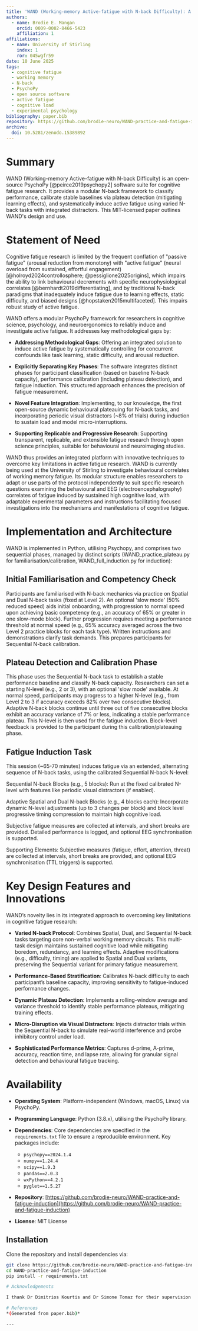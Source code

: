 ```yaml
---
title: 'WAND (Working-memory Active-fatigue with N-back Difficulty): A Modular Software Suite for Cognitive Fatigue Research'
authors:
  - name: Brodie E. Mangan 
    orcid: 0009-0002-8466-5423
    affiliation: 1
affiliations:
  - name: University of Stirling 
    index: 1
    ror: 045wgfr59
date: 10 June 2025 
tags:
  - cognitive fatigue
  - working memory
  - N-back
  - PsychoPy
  - open source software
  - active fatigue
  - cognitive load
  - experimental psychology
bibliography: paper.bib 
repository: https://github.com/brodie-neuro/WAND-practice-and-fatigue-induction
archive:
  doi: 10.5281/zenodo.15389892
---
```


# Summary

WAND (Working-memory Active-fatigue with N-back Difficulty) is an open-source PsychoPy [@peirce2019psychopy2] software suite for cognitive fatigue research. It provides a modular N-back framework to classify performance, calibrate stable baselines via plateau detection (mitigating learning effects), and systematically induce active fatigue using varied N-back tasks with integrated distractors. This MIT-licensed paper outlines WAND's design and use.

# Statement of Need

Cognitive fatigue research is limited by the frequent conflation of "passive fatigue" (arousal reduction from monotony) with "active fatigue" (neural overload from sustained, effortful engagement) [@holroyd2024controllosphere; @pessiglione2025origins], which impairs the ability to link behavioural decrements with specific neurophysiological correlates [@bernhardt2019differentiating], and by traditional N-back paradigms that inadequately induce fatigue due to learning effects, static difficulty, and biased designs [@hopstaken2015multifaceted]. This impairs robust study of active fatigue.

WAND offers a modular PsychoPy framework for researchers in cognitive science, psychology, and neuroergonomics to reliably induce and investigate active fatigue. It addresses key methodological gaps by:

- **Addressing Methodological Gaps**: Offering an integrated solution to induce active fatigue by systematically controlling for concurrent confounds like task learning, static difficulty, and arousal reduction.

- **Explicitly Separating Key Phases**: The software integrates distinct phases for participant classification (based on baseline N-back capacity), performance calibration (including plateau detection), and fatigue induction. This structured approach enhances the precision of fatigue measurement.

- **Novel Feature Integration**: Implementing, to our knowledge, the first open-source dynamic behavioural plateauing for N-back tasks, and incorporating periodic visual distractors (~8% of trials) during induction to sustain load and model micro-interruptions.

- **Supporting Replicable and Progressive Research**: Supporting transparent, replicable, and extensible fatigue research through open science principles, suitable for behavioural and neuroimaging studies.

WAND thus provides an integrated platform with innovative techniques to overcome key limitations in active fatigue research. WAND is currently being used at the University of Stirling to investigate behavioural correlates of working memory fatigue. Its modular structure enables researchers to adapt or use parts of the protocol independently to suit specific research questions examining the behavioural and EEG (electroencephalography) correlates of fatigue induced by sustained high cognitive load, with adaptable experimental parameters and instructions facilitating focused investigations into the mechanisms and manifestations of cognitive fatigue.

# Implementation and Architecture

WAND is implemented in Python, utilising Psychopy, and comprises two sequential phases, managed by distinct scripts (WAND_practice_plateau.py for familiarisation/calibration, WAND_full_induction.py for induction):

## Initial Familiarisation and Competency Check
Participants are familiarised with N-back mechanics via practice on Spatial and Dual N-back tasks (fixed at Level 2). An optional 'slow mode' (50% reduced speed) aids initial onboarding, with progression to normal speed upon achieving basic competency (e.g., an accuracy of 65% or greater in one slow-mode block). Further progression requires meeting a performance threshold at normal speed (e.g., 65% accuracy averaged across the two Level 2 practice blocks for each task type). Written instructions and demonstrations clarify task demands. This prepares participants for Sequential N-back calibration.

## Plateau Detection and Calibration Phase
This phase uses the Sequential N-back task to establish a stable performance baseline and classify N-back capacity. Researchers can set a starting N-level (e.g., 2 or 3), with an optional 'slow mode' available. At normal speed, participants may progress to a higher N-level (e.g., from Level 2 to 3 if accuracy exceeds 82% over two consecutive blocks). Adaptive N-back blocks continue until three out of five consecutive blocks exhibit an accuracy variance of 7% or less, indicating a stable performance plateau.
This N-level is then used for the fatigue induction. Block-level feedback is provided to the participant during this calibration/plateauing phase.

## Fatigue Induction Task
This session (~65-70 minutes) induces fatigue via an extended, alternating sequence of N-back tasks, using the calibrated Sequential N-back N-level:

Sequential N-back Blocks (e.g., 5 blocks): Run at the fixed calibrated N-level with features like periodic visual distractors (if enabled).

Adaptive Spatial and Dual N-back Blocks (e.g., 4 blocks each): Incorporate dynamic N-level adjustments (up to 3 changes per block) and block level progressive timing compression to maintain high cognitive load.

Subjective fatigue measures are collected at intervals, and short breaks are provided. Detailed performance is logged, and optional EEG synchronisation is supported.

Supporting Elements: Subjective measures (fatigue, effort, attention, threat) are collected at intervals, short breaks are provided, and optional EEG synchronisation (TTL triggers) is supported.

# Key Design Features and Innovations

WAND’s novelty lies in its integrated approach to overcoming key limitations in cognitive fatigue research:

- **Varied N-back Protocol**: Combines Spatial, Dual, and Sequential N-back tasks targeting core non-verbal working memory circuits. This multi-task design maintains sustained cognitive load while mitigating boredom, redundancy, and learning effects. Adaptive modifications (e.g., difficulty, timing) are applied to Spatial and Dual variants, preserving the Sequential variant for primary fatigue measurement.

- **Performance-Based Stratification**: Calibrates N-back difficulty to each participant’s baseline capacity, improving sensitivity to fatigue-induced performance changes.

- **Dynamic Plateau Detection**: Implements a rolling-window average and variance threshold to identify stable performance plateaus, mitigating training effects.

- **Micro-Disruption via Visual Distractors**: Injects distractor trials within the Sequential N-back to simulate real-world interference and probe inhibitory control under load.

- **Sophisticated Performance Metrics**: Captures d-prime, A-prime, accuracy, reaction time, and lapse rate, allowing for granular signal detection and behavioural fatigue tracking.

# Availability

- **Operating System**: Platform-independent (Windows, macOS, Linux) via PsychoPy.
- **Programming Language**: Python (3.8.x), utilising the PsychoPy library.
- **Dependencies**: Core dependencies are specified in the `requirements.txt` file to ensure a reproducible environment. Key packages include:
  - `psychopy==2024.1.4`
  - `numpy==1.24.4`
  - `scipy==1.9.3`
  - `pandas==2.0.3`
  - `wxPython==4.2.1`
  - `pyglet==1.5.27`
  
- **Repository**: [https://github.com/brodie-neuro/WAND-practice-and-fatigue-induction](https://github.com/brodie-neuro/WAND-practice-and-fatigue-induction)
- **License**: MIT License


## Installation

Clone the repository and install dependencies via:

```bash
git clone https://github.com/brodie-neuro/WAND-practice-and-fatigue-induction.git
cd WAND-practice-and-fatigue-induction
pip install -r requirements.txt

# Acknowledgements

I thank Dr Dimitrios Kourtis and Dr Simone Tomaz for their supervision. I am also deeply grateful to Mr Dario Riccomini for his invaluable support throughout this project. This work was supported by The Institute of Advanced Studies at the University of Stirling. 

# References
*(Generated from paper.bib)*

---